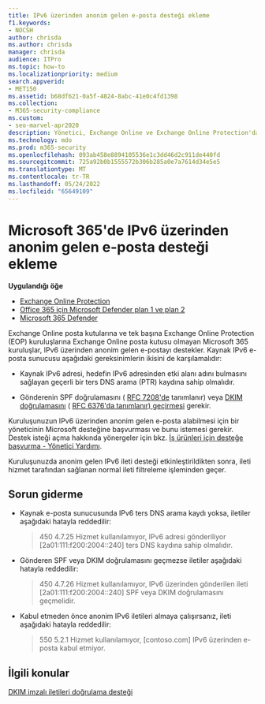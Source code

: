 ```yaml
---
title: IPv6 üzerinden anonim gelen e-posta desteği ekleme
f1.keywords:
- NOCSH
author: chrisda
ms.author: chrisda
manager: chrisda
audience: ITPro
ms.topic: how-to
ms.localizationpriority: medium
search.appverid:
- MET150
ms.assetid: b68df621-0a5f-4824-8abc-41e0c4fd1398
ms.collection:
- M365-security-compliance
ms.custom:
- seo-marvel-apr2020
description: Yönetici, Exchange Online ve Exchange Online Protection'da IPv6 kaynaklarından anonim gelen e-posta desteğini yapılandırmayı öğrenebilir.
ms.technology: mdo
ms.prod: m365-security
ms.openlocfilehash: 093ab458e8894105536e1c3dd46d2c911de440fd
ms.sourcegitcommit: 725a92b0b1555572b306b285a0e7a7614d34e5e5
ms.translationtype: MT
ms.contentlocale: tr-TR
ms.lasthandoff: 05/24/2022
ms.locfileid: "65649109"
---
```

# <a name="add-support-for-anonymous-inbound-email-over-ipv6-in-microsoft-365"></a>Microsoft 365'de IPv6 üzerinden anonim gelen e-posta desteği ekleme

**Uygulandığı öğe**
- [Exchange Online Protection](exchange-online-protection-overview.md)
- [Office 365 için Microsoft Defender plan 1 ve plan 2](defender-for-office-365.md)
- [Microsoft 365 Defender](../defender/microsoft-365-defender.md)

Exchange Online posta kutularına ve tek başına Exchange Online Protection (EOP) kuruluşlarına Exchange Online posta kutusu olmayan Microsoft 365 kuruluşlar, IPv6 üzerinden anonim gelen e-postayı destekler. Kaynak IPv6 e-posta sunucusu aşağıdaki gereksinimlerin ikisini de karşılamalıdır:

- Kaynak IPv6 adresi, hedefin IPv6 adresinden etki alanı adını bulmasını sağlayan geçerli bir ters DNS arama (PTR) kaydına sahip olmalıdır.

- Gönderenin SPF doğrulamasını ( [RFC 7208'de](https://tools.ietf.org/html/rfc7208) tanımlanır) veya [DKIM doğrulamasını](http://dkim.org/) ( [RFC 6376'da tanımlanır) geçirmesi](https://www.rfc-editor.org/rfc/rfc6376.txt) gerekir.

Kuruluşunuzun IPv6 üzerinden anonim gelen e-posta alabilmesi için bir yöneticinin Microsoft desteğine başvurması ve bunu istemesi gerekir. Destek isteği açma hakkında yönergeler için bkz. [İş ürünleri için desteğe başvurma - Yönetici Yardımı](../../admin/get-help-support.md).

Kuruluşunuzda anonim gelen IPv6 ileti desteği etkinleştirildikten sonra, ileti hizmet tarafından sağlanan normal ileti filtreleme işleminden geçer.

## <a name="troubleshooting"></a>Sorun giderme

- Kaynak e-posta sunucusunda IPv6 ters DNS arama kaydı yoksa, iletiler aşağıdaki hatayla reddedilir:

  > 450 4.7.25 Hizmet kullanılamıyor, IPv6 adresi gönderiliyor [2a01:111:f200:2004::240] ters DNS kaydına sahip olmalıdır.

- Gönderen SPF veya DKIM doğrulamasını geçmezse iletiler aşağıdaki hatayla reddedilir:

  > 450 4.7.26 Hizmet kullanılamıyor, IPv6 üzerinden gönderilen ileti [2a01:111:f200:2004::240] SPF veya DKIM doğrulamasını geçmelidir.

- Kabul etmeden önce anonim IPv6 iletileri almaya çalışırsanız, ileti aşağıdaki hatayla reddedilir:

  > 550 5.2.1 Hizmet kullanılamıyor, [contoso.com] IPv6 üzerinden e-posta kabul etmiyor.

## <a name="related-topics"></a>İlgili konular

[DKIM imzalı iletileri doğrulama desteği](support-for-validation-of-dkim-signed-messages.md)
